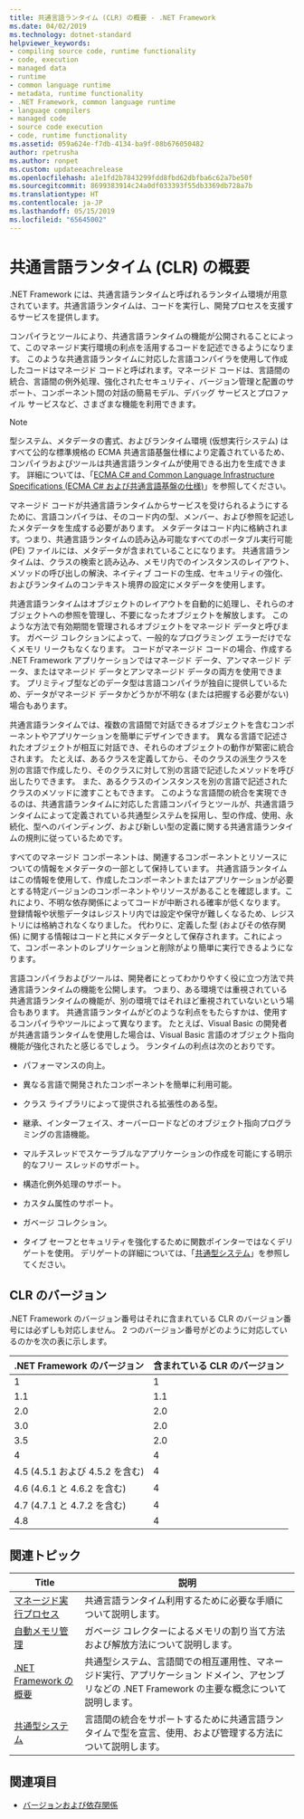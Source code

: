 ```yaml
---
title: 共通言語ランタイム (CLR) の概要 - .NET Framework
ms.date: 04/02/2019
ms.technology: dotnet-standard
helpviewer_keywords:
- compiling source code, runtime functionality
- code, execution
- managed data
- runtime
- common language runtime
- metadata, runtime functionality
- .NET Framework, common language runtime
- language compilers
- managed code
- source code execution
- code, runtime functionality
ms.assetid: 059a624e-f7db-4134-ba9f-08b676050482
author: rpetrusha
ms.author: ronpet
ms.custom: updateeachrelease
ms.openlocfilehash: a1e1fd2b7843299fdd8fbd62dbfba6c62a7be50f
ms.sourcegitcommit: 8699383914c24a0df033393f55db3369db728a7b
ms.translationtype: HT
ms.contentlocale: ja-JP
ms.lasthandoff: 05/15/2019
ms.locfileid: "65645002"
---
```

# <a name="common-language-runtime-clr-overview"></a>共通言語ランタイム (CLR) の概要

.NET Framework には、共通言語ランタイムと呼ばれるランタイム環境が用意されています。共通言語ランタイムは、コードを実行し、開発プロセスを支援するサービスを提供します。

コンパイラとツールにより、共通言語ランタイムの機能が公開されることによって、このマネージド実行環境の利点を活用するコードを記述できるようになります。 このような共通言語ランタイムに対応した言語コンパイラを使用して作成したコードはマネージド コードと呼ばれます。マネージド コードは、言語間の統合、言語間の例外処理、強化されたセキュリティ、バージョン管理と配置のサポート、コンポーネント間の対話の簡易モデル、デバッグ サービスとプロファイル サービスなど、さまざまな機能を利用できます。

> [!NOTE]
> 型システム、メタデータの書式、およびランタイム環境 (仮想実行システム) はすべて公的な標準規格の ECMA 共通言語基盤仕様により定義されているため、コンパイラおよびツールは共通言語ランタイムが使用できる出力を生成できます。 詳細については、「[ECMA C# and Common Language Infrastructure Specifications (ECMA C# および共通言語基盤の仕様)](https://visualstudio.microsoft.com/license-terms/ecma-c-common-language-infrastructure-standards/)」を参照してください。

マネージド コードが共通言語ランタイムからサービスを受けられるようにするために、言語コンパイラは、そのコード内の型、メンバー、および参照を記述したメタデータを生成する必要があります。 メタデータはコード内に格納されます。つまり、共通言語ランタイムの読み込み可能なすべてのポータブル実行可能 (PE) ファイルには、メタデータが含まれていることになります。 共通言語ランタイムは、クラスの検索と読み込み、メモリ内でのインスタンスのレイアウト、メソッドの呼び出しの解決、ネイティブ コードの生成、セキュリティの強化、およびランタイムのコンテキスト境界の設定にメタデータを使用します。

共通言語ランタイムはオブジェクトのレイアウトを自動的に処理し、それらのオブジェクトへの参照を管理し、不要になったオブジェクトを解放します。 このような方法で有効期間を管理されるオブジェクトをマネージド データと呼びます。 ガベージ コレクションによって、一般的なプログラミング エラーだけでなくメモリ リークもなくなります。 コードがマネージド コードの場合、作成する .NET Framework アプリケーションではマネージド データ、アンマネージド データ、またはマネージド データとアンマネージド データの両方を使用できます。 プリミティブ型などのデータ型は言語コンパイラが独自に提供しているため、データがマネージド データかどうかが不明な (または把握する必要がない) 場合もあります。

共通言語ランタイムでは、複数の言語間で対話できるオブジェクトを含むコンポーネントやアプリケーションを簡単にデザインできます。 異なる言語で記述されたオブジェクトが相互に対話でき、それらのオブジェクトの動作が緊密に統合されます。 たとえば、あるクラスを定義してから、そのクラスの派生クラスを別の言語で作成したり、そのクラスに対して別の言語で記述したメソッドを呼び出したりできます。 また、あるクラスのインスタンスを別の言語で記述されたクラスのメソッドに渡すこともできます。 このような言語間の統合を実現できるのは、共通言語ランタイムに対応した言語コンパイラとツールが、共通言語ランタイムによって定義されている共通型システムを採用し、型の作成、使用、永続化、型へのバインディング、および新しい型の定義に関する共通言語ランタイムの規則に従っているためです。

すべてのマネージド コンポーネントは、関連するコンポーネントとリソースについての情報をメタデータの一部として保持しています。 共通言語ランタイムはこの情報を使用して、作成したコンポーネントまたはアプリケーションが必要とする特定バージョンのコンポーネントやリソースがあることを確認します。これにより、不明な依存関係によってコードが中断される確率が低くなります。 登録情報や状態データはレジストリ内では設定や保守が難しくなるため、レジストリには格納されなくなりました。 代わりに、定義した型 (およびその依存関係) に関する情報はコードと共にメタデータとして保存されます。これによって、コンポーネントのレプリケーションと削除がより簡単に実行できるようになります。

言語コンパイラおよびツールは、開発者にとってわかりやすく役に立つ方法で共通言語ランタイムの機能を公開します。 つまり、ある環境では重視されている共通言語ランタイムの機能が、別の環境ではそれほど重視されていないという場合もあります。 共通言語ランタイムがどのような利点をもたらすかは、使用するコンパイラやツールによって異なります。 たとえば、Visual Basic の開発者が共通言語ランタイムを使用した場合は、Visual Basic 言語のオブジェクト指向機能が強化されたと感じるでしょう。 ランタイムの利点は次のとおりです。

- パフォーマンスの向上。

- 異なる言語で開発されたコンポーネントを簡単に利用可能。

- クラス ライブラリによって提供される拡張性のある型。

- 継承、インターフェイス、オーバーロードなどのオブジェクト指向プログラミングの言語機能。

- マルチスレッドでスケーラブルなアプリケーションの作成を可能にする明示的なフリー スレッドのサポート。

- 構造化例外処理のサポート。

- カスタム属性のサポート。

- ガベージ コレクション。

- タイプ セーフとセキュリティを強化するために関数ポインターではなくデリゲートを使用。 デリゲートの詳細については、「[共通型システム](../../docs/standard/base-types/common-type-system.md)」を参照してください。

## <a name="clr-versions"></a>CLR のバージョン

.NET Framework のバージョン番号はそれに含まれている CLR のバージョン番号には必ずしも対応しません。 2 つのバージョン番号がどのように対応しているのかを次の表に示します。

|.NET Framework のバージョン|含まれている CLR のバージョン|
|----------------------------|--------------------------|
|1|1|
|1.1|1.1|
|2.0|2.0|
|3.0|2.0|
|3.5|2.0|
|4|4|
|4.5 (4.5.1 および 4.5.2 を含む)|4|
|4.6 (4.6.1 と 4.6.2 を含む)|4|
|4.7 (4.7.1 と 4.7.2 を含む)|4|
|4.8|4|

## <a name="related-topics"></a>関連トピック

|Title|説明|
|-----------|-----------------|
|[マネージド実行プロセス](managed-execution-process.md)|共通言語ランタイム利用するために必要な手順について説明します。|
|[自動メモリ管理](automatic-memory-management.md)|ガベージ コレクターによるメモリの割り当て方法および解放方法について説明します。|
|[.NET Framework の概要](../framework/get-started/overview.md)|共通型システム、言語間での相互運用性、マネージド実行、アプリケーション ドメイン、アセンブリなどの .NET Framework の主要な概念について説明します。|
|[共通型システム](./base-types/common-type-system.md)|言語間の統合をサポートするために共通言語ランタイムで型を宣言、使用、および管理する方法について説明します。|

## <a name="see-also"></a>関連項目

- [バージョンおよび依存関係](../framework/migration-guide/versions-and-dependencies.md)
